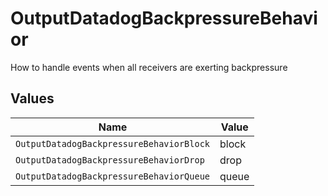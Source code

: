 # OutputDatadogBackpressureBehavior

How to handle events when all receivers are exerting backpressure


## Values

| Name                                     | Value                                    |
| ---------------------------------------- | ---------------------------------------- |
| `OutputDatadogBackpressureBehaviorBlock` | block                                    |
| `OutputDatadogBackpressureBehaviorDrop`  | drop                                     |
| `OutputDatadogBackpressureBehaviorQueue` | queue                                    |